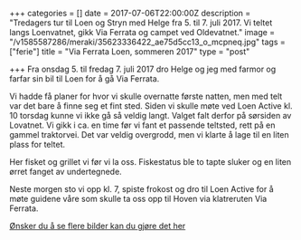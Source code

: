 +++
categories = []
date = 2017-07-06T22:00:00Z
description = "Tredagers tur til Loen og Stryn med Helge fra 5. til 7. juli 2017. Vi teltet langs Loenvatnet, gikk Via Ferrata og campet ved Oldevatnet."
image = "/v1585587286/meraki/35623336422_ae75d5cc13_o_mcpneq.jpg"
tags = ["ferie"]
title = "Via Ferrata Loen, sommeren 2017"
type = "post"

+++
Fra onsdag 5. til fredag 7. juli 2017 dro Helge og jeg med farmor og farfar sin bil til Loen for å gå Via Ferrata.

Vi hadde få planer for hvor vi skulle overnatte første natten, men med telt var det bare å finne seg et fint sted. Siden vi skulle møte ved Loen Active kl. 10 torsdag kunne vi ikke gå så veldig langt. Valget falt derfor på sørsiden av Lovatnet. Vi gikk i ca. en time før vi fant et passende teltsted, rett på en gammel traktorvei. Det var veldig overgrodd, men vi klarte å lage til en liten plass for teltet.

Her fisket og grillet vi før vi la oss. Fiskestatus ble to tapte sluker og en liten ørret fanget av undertegnede.

Neste morgen sto vi opp kl. 7, spiste frokost og dro til Loen Active for å møte guidene våre som skulle ta oss opp til Hoven via klatreruten Via Ferrata.

[Ønsker du å se flere bilder kan du gjøre det her](https://www.flickr.com/photos/136910559@N03/albums/72157683593068421)